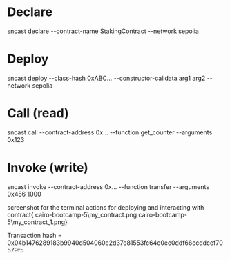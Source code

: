 # Declare
sncast declare --contract-name StakingContract --network sepolia

# Deploy
sncast deploy --class-hash 0xABC... --constructor-calldata arg1 arg2 --network sepolia

# Call (read)
sncast call --contract-address 0x... --function get_counter --arguments 0x123

# Invoke (write)
sncast invoke --contract-address 0x... --function transfer --arguments 0x456 1000


screenshot for the terminal actions for deploying and interacting with contract{
cairo-bootcamp-5\my_contract.png
cairo-bootcamp-5\my_contract_1.png}

Transaction hash = 0x04b1476289183b9940d504060e2d37e81553fc64e0ec0ddf66ccddcef70579f5
